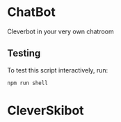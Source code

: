 # ChatBot

Cleverbot in your very own chatroom

## Testing

To test this script interactively, run:

```
npm run shell
```
# CleverSkibot
